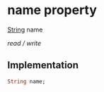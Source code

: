 


# name property






[String](https://api.flutter.dev/flutter/dart-core/String-class.html) name
  
_read / write_






## Implementation

```dart
String name;


```







